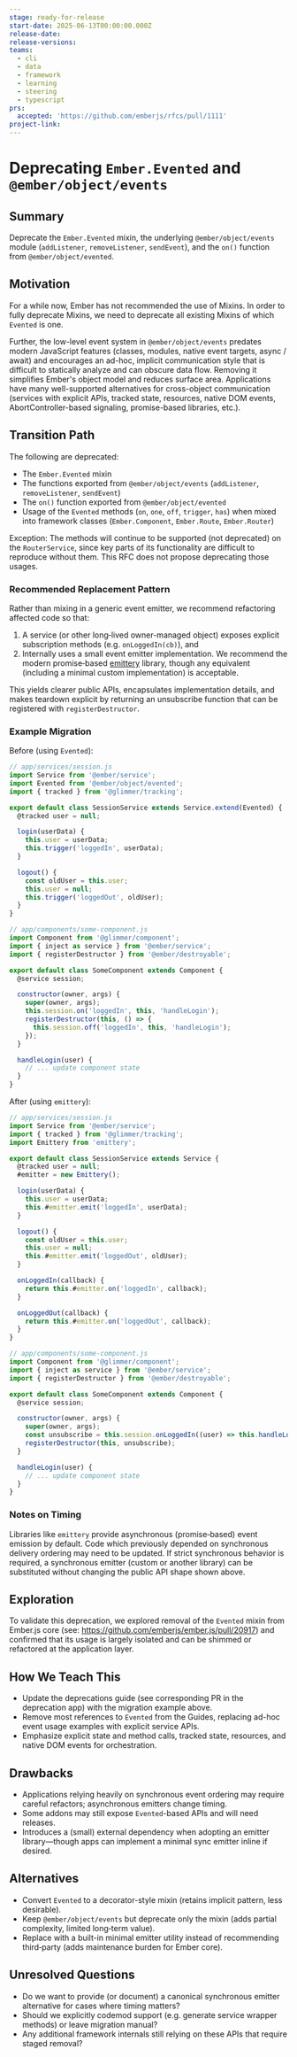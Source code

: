 ```yaml
---
stage: ready-for-release
start-date: 2025-06-13T00:00:00.000Z
release-date:
release-versions:
teams:
  - cli
  - data
  - framework
  - learning
  - steering
  - typescript
prs:
  accepted: 'https://github.com/emberjs/rfcs/pull/1111'
project-link:
---
```


<!---
Directions for above:

stage: Leave as is
start-date: Fill in with today's date, 2032-12-01T00:00:00.000Z
release-date: Leave as is
release-versions: Leave as is
teams: Include only the [team(s)](README.md#relevant-teams) for which this RFC applies
prs:
  accepted: Fill this in with the URL for the Proposal RFC PR
project-link: Leave as is
-->

# Deprecating `Ember.Evented` and `@ember/object/events`

## Summary

Deprecate the `Ember.Evented` mixin, the underlying `@ember/object/events` module (`addListener`, `removeListener`, `sendEvent`), and the `on()` function from `@ember/object/evented`.

## Motivation

For a while now, Ember has not recommended the use of Mixins. In order to fully
deprecate Mixins, we need to deprecate all existing Mixins of which `Evented` is one.

Further, the low-level event system in `@ember/object/events` predates modern
JavaScript features (classes, modules, native event targets, async / await) and
encourages an ad-hoc, implicit communication style that is difficult to statically
analyze and can obscure data flow. Removing it simplifies Ember's object model and
reduces surface area. Applications have many well-supported alternatives for
cross-object communication (services with explicit APIs, tracked state, resources,
native DOM events, AbortController-based signaling, promise-based libraries, etc.).

## Transition Path

The following are deprecated:

* The `Ember.Evented` mixin
* The functions exported from `@ember/object/events` (`addListener`, `removeListener`, `sendEvent`)
* The `on()` function exported from `@ember/object/evented`
* Usage of the `Evented` methods (`on`, `one`, `off`, `trigger`, `has`) when mixed into framework classes (`Ember.Component`, `Ember.Route`, `Ember.Router`)

Exception: The methods will continue to be supported (not deprecated) on the `RouterService`, since key parts of its functionality are difficult to reproduce without them. This RFC does not propose deprecating those usages.

### Recommended Replacement Pattern

Rather than mixing in a generic event emitter, we recommend refactoring affected code so that:

1. A service (or other long‑lived owner-managed object) exposes explicit subscription methods (e.g. `onLoggedIn(cb)`), and
2. Internally uses a small event emitter implementation. We recommend the modern promise‑based [emittery](https://www.npmjs.com/package/emittery) library, though any equivalent (including a minimal custom implementation) is acceptable.

This yields clearer public APIs, encapsulates implementation details, and makes teardown explicit by returning an unsubscribe function that can be registered with `registerDestructor`.

### Example Migration

Before (using `Evented`):

```js
// app/services/session.js
import Service from '@ember/service';
import Evented from '@ember/object/evented';
import { tracked } from '@glimmer/tracking';

export default class SessionService extends Service.extend(Evented) {
  @tracked user = null;

  login(userData) {
    this.user = userData;
    this.trigger('loggedIn', userData);
  }

  logout() {
    const oldUser = this.user;
    this.user = null;
    this.trigger('loggedOut', oldUser);
  }
}
```

```js
// app/components/some-component.js
import Component from '@glimmer/component';
import { inject as service } from '@ember/service';
import { registerDestructor } from '@ember/destroyable';

export default class SomeComponent extends Component {
  @service session;

  constructor(owner, args) {
    super(owner, args);
    this.session.on('loggedIn', this, 'handleLogin');
    registerDestructor(this, () => {
      this.session.off('loggedIn', this, 'handleLogin');
    });
  }

  handleLogin(user) {
    // ... update component state
  }
}
```

After (using `emittery`):

```js
// app/services/session.js
import Service from '@ember/service';
import { tracked } from '@glimmer/tracking';
import Emittery from 'emittery';

export default class SessionService extends Service {
  @tracked user = null;
  #emitter = new Emittery();

  login(userData) {
    this.user = userData;
    this.#emitter.emit('loggedIn', userData);
  }

  logout() {
    const oldUser = this.user;
    this.user = null;
    this.#emitter.emit('loggedOut', oldUser);
  }

  onLoggedIn(callback) {
    return this.#emitter.on('loggedIn', callback);
  }

  onLoggedOut(callback) {
    return this.#emitter.on('loggedOut', callback);
  }
}
```

```js
// app/components/some-component.js
import Component from '@glimmer/component';
import { inject as service } from '@ember/service';
import { registerDestructor } from '@ember/destroyable';

export default class SomeComponent extends Component {
  @service session;

  constructor(owner, args) {
    super(owner, args);
    const unsubscribe = this.session.onLoggedIn((user) => this.handleLogin(user));
    registerDestructor(this, unsubscribe);
  }

  handleLogin(user) {
    // ... update component state
  }
}
```

### Notes on Timing

Libraries like `emittery` provide asynchronous (promise‑based) event emission by default. Code which previously depended on synchronous delivery ordering may need to be updated. If strict synchronous behavior is required, a synchronous emitter (custom or another library) can be substituted without changing the public API shape shown above.

## Exploration

To validate this deprecation, we explored removal of the `Evented` mixin from Ember.js core (see: https://github.com/emberjs/ember.js/pull/20917) and confirmed that its usage is largely isolated and can be shimmed or refactored at the application layer.

## How We Teach This

* Update the deprecations guide (see corresponding PR in the deprecation app) with the migration example above.
* Remove most references to `Evented` from the Guides, replacing ad-hoc event usage examples with explicit service APIs.
* Emphasize explicit state and method calls, tracked state, resources, and native DOM events for orchestration.

## Drawbacks

* Applications relying heavily on synchronous event ordering may require careful refactors; asynchronous emitters change timing.
* Some addons may still expose `Evented`-based APIs and will need releases.
* Introduces a (small) external dependency when adopting an emitter library—though apps can implement a minimal sync emitter inline if desired.

## Alternatives

* Convert `Evented` to a decorator-style mixin (retains implicit pattern, less desirable).
* Keep `@ember/object/events` but deprecate only the mixin (adds partial complexity, limited long‑term value).
* Replace with a built-in minimal emitter utility instead of recommending third‑party (adds maintenance burden for Ember core).

## Unresolved Questions

* Do we want to provide (or document) a canonical synchronous emitter alternative for cases where timing matters?
* Should we explicitly codemod support (e.g. generate service wrapper methods) or leave migration manual?
* Any additional framework internals still relying on these APIs that require staged removal?
